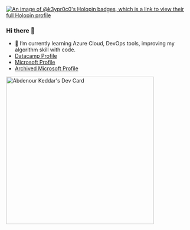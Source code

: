 [![An image of @k3ypr0c0's Holopin badges, which is a link to view their full Holopin profile](https://holopin.me/k3ypr0c0)](https://holopin.io/@k3ypr0c0)
### Hi there 👋

- 🌱 I’m currently learning Azure Cloud, DevOps tools, improving my algorithm skill with code.
- [Datacamp Profile](https://app.datacamp.com/profile/keyproco)
- [Microsoft Profile](https://learn.microsoft.com/en-gb/users/abdr-kdr/)
- [Archived Microsoft Profile](https://learn.microsoft.com/en-us/users/keyproco/)

<!--
**Keyproco/keyproco** is a ✨ _special_ ✨ repository because its `README.md` (this file) appears on your GitHub profile.

Here are some ideas to get you started:

- 🔭 I’m currently working on ...
- 🌱 I’m currently learning ...
- 👯 I’m looking to collaborate on ...
- 🤔 I’m looking for help with ...
- 💬 Ask me about ...
- 📫 How to reach me: ...
- 😄 Pronouns: ...
- ⚡ Fun fact: ...
-->
<a href="https://app.daily.dev/Keyproco"><img src="https://api.daily.dev/devcards/7635d6cd060d42b19b7d047bd2c3bdc7.png?r=a9o" width="400" alt="Abdenour Keddar's Dev Card"/></a>
